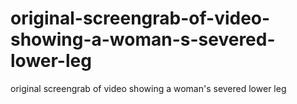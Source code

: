 # original-screengrab-of-video-showing-a-woman-s-severed-lower-leg
original screengrab of video showing a woman's severed lower leg
